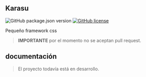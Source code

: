 ## Karasu
![GitHub package.json version](https://img.shields.io/github/package-json/v/Karasu-themes/karasu?style=flat-square) [![GitHub license](https://img.shields.io/github/license/Karasu-themes/karasu?style=flat-square)](https://github.com/Karasu-themes/karasu/blob/master/LICENSE) 

Pequeño framework css

> **IMPORTANTE** por el momento no se aceptan pull request.

## documentación

> El proyecto todavía está en desarrollo.